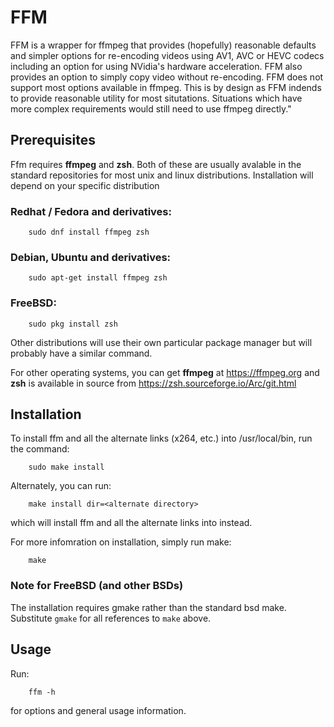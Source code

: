 # FFM

FFM is a wrapper for ffmpeg that provides (hopefully) reasonable defaults and simpler options for re-encoding videos using AV1, AVC or HEVC codecs including an option for using NVidia's hardware acceleration. FFM also provides an option to simply copy video without re-encoding. FFM does not support most options available in ffmpeg. This is by design as FFM indends to provide reasonable utility for most situtations. Situations which have more complex requirements would still need to use ffmpeg directly."

## Prerequisites

Ffm requires **ffmpeg** and **zsh**. Both of these are usually avalable in the standard repositories for most unix and linux distributions. Installation will depend on your specific distribution

### Redhat / Fedora and derivatives:

```
	sudo dnf install ffmpeg zsh
```

### Debian, Ubuntu and derivatives:

```
	sudo apt-get install ffmpeg zsh
```

### FreeBSD:

```
	sudo pkg install zsh
```

Other distributions will use their own particular package manager but will probably have a similar command.

For other operating systems, you can get **ffmpeg** at https://ffmpeg.org and **zsh** is available in source from https://zsh.sourceforge.io/Arc/git.html

## Installation

To install ffm and all the alternate links (x264, etc.) into /usr/local/bin, run the command:

```
	sudo make install 
```

Alternately, you can run:

```
	make install dir=<alternate directory>
```

which will install ffm and all the alternate links into <alternate directory> instead. 


For more infomration on installation, simply run make:

```
	make
```

### Note for FreeBSD (and other BSDs)

The installation requires gmake rather than the standard bsd make. Substitute `gmake` for all references to `make` above.

## Usage

Run:

```
	ffm -h
```

for options and general usage information.
